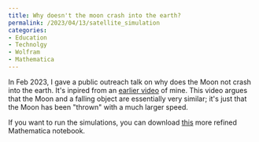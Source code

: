 ```yaml
---
title: Why doesn't the moon crash into the earth?
permalink: /2023/04/13/satellite_simulation
categories:
- Education
- Technolgy
- Wolfram
- Mathematica
---
```



In Feb 2023, I gave a public outreach talk on why does
the Moon not crash into the earth. It's inpired from an
[earlier video](https://youtu.be/K8ms_4SJh9Q) of mine.
This video argues that the Moon and a falling object
are essentially very similar; it's just that the Moon
has been "thrown" with a much larger speed.



If you want to run the simulations, you can download 
[this](/assets/2023/2023-04-13-satellite_simulation.nb)
more refined Mathematica notebook.




